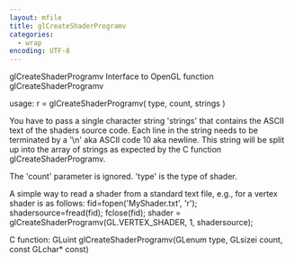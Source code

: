 ```yaml
---
layout: mfile
title: glCreateShaderProgramv
categories:
  - wrap
encoding: UTF-8
---
```


glCreateShaderProgramv  Interface to OpenGL function glCreateShaderProgramv

usage:  r = glCreateShaderProgramv( type, count, strings )

You have to pass a single character string 'strings' that
contains the ASCII text of the shaders source code. Each line in the
string needs to be terminated by a '\\n' aka ASCII code 10 aka newline.
This string will be split up into the array of strings as expected by
the C function glCreateShaderProgramv.

The 'count' parameter is ignored.
'type' is the type of shader.

A simple way to read a shader from a standard text file, e.g., for a
vertex shader is as follows:
fid=fopen('MyShader.txt', 'r');
shadersource=fread(fid);
fclose(fid);
shader = glCreateShaderProgramv(GL.VERTEX\_SHADER, 1, shadersource);

C function:  GLuint glCreateShaderProgramv(GLenum type, GLsizei count, const GLchar\* const)